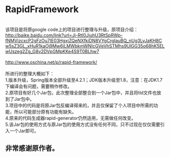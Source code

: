 # RapidFramework
<br/>该项目是将原google code上的项目进行整理与升级，原项目介绍：
<br/>http://baike.baidu.com/link?url=Jj-RtI0JjuhU3RtSpRWp-fNMVizcxcP2gFzOu7IE03HgxjZQeNXfkiDN8VYgCrglauBQ_nUg3LyJaKH8Cw5sZ3GL_xHuR1kaOj9Mw6jLMWbkmWNIcGVeVhSTMhs9UlGG35o68hK5ELwUszeg2Zg_G8v2DVpGMpKKe4S9T0BLhw7
<br/>
<br/>http://www.oschina.net/p/rapid-framework/
<br/>
<br/>所进行的整理大概如下：
<br/>1.版本升级，Spring版本全部升级至4.2.1；JDK版本升级至1.8，注意：在JDK1.7下编译会有问题，需要稍作修改。
<br/>2.原项目有好几个Jar包，此次整理全部整合到一个Jar包中，并且将tld文件也放到了Jar包中。
<br/>3.项目中的代码是将原Jar包反编译得来的，并且仅保留了个人项目中所需的功能，所以可能部分原有功能有缺失。
<br/>4.原来的代码生成器rapid-generator仍然适用，无需做任何改变。
<br/>5.该Jar包的使用方式与原Jar包的使用方式没有任何不同，只不过现在仅仅需要引入一个Jar即可。
<br/>
## 非常感谢原作者。
